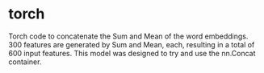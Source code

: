 # torch
Torch code to concatenate the Sum and Mean of the word embeddings. 
300 features are generated by Sum and Mean, each, resulting in a total of 600 input features.
This model was designed to try and use the nn.Concat container.
